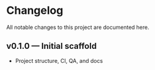 # Changelog

All notable changes to this project are documented here.

## v0.1.0 — Initial scaffold

- Project structure, CI, QA, and docs
